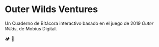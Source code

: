 # Outer Wilds Ventures

Un Cuaderno de Bitácora interactivo basado en el juego de 2019 _Outer Wilds_, de Mobius Digital.

🏕 🚀
